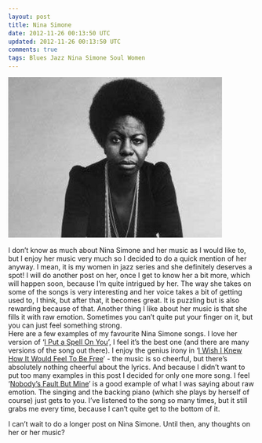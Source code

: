 ```yaml
---           
layout: post
title: Nina Simone
date: 2012-11-26 00:13:50 UTC
updated: 2012-11-26 00:13:50 UTC
comments: true
tags: Blues Jazz Nina Simone Soul Women
---
```

![Nina Simone](/img/2Fwp-content2Fuploads2F20122F082FNina2BSimone.jpg)


I don’t know as much about Nina Simone and her music as I would like to, but I
enjoy her music very much so I decided to do a quick mention of her anyway. I
mean, it is my women in jazz series and she definitely deserves a spot! I will
do another post on her, once I get to know her a bit more, which will happen
soon, because I’m quite intrigued by her. The way she takes on some of the
songs is very interesting and her voice takes a bit of getting used to, I
think, but after that, it becomes great. It is puzzling but is also rewarding
because of that. Another thing I like about her music is that she fills it
with raw emotion. Sometimes you can’t quite put your finger on it, but you can
just feel something strong.  
Here are a few examples of my favourite Nina Simone songs. I love her version
of ‘[I Put a Spell On You](http://www.youtube.com/watch?v=xDprYZ-tgiA)’, I
feel it’s the best one (and there are many versions of the song out there). I
enjoy the genius irony in ‘[I Wish I Knew How It Would Feel To Be
Free](http://www.youtube.com/watch?v=-TarrSrx4v0)’ - the music is so cheerful,
but there’s absolutely nothing cheerful about the lyrics. And because I didn’t
want to put too many examples in this post I decided for only one more song. I
feel ‘[Nobody’s Fault But Mine](http://www.youtube.com/watch?v=zlN1VR4K-Sk)’
is a good example of what I was saying about raw emotion. The singing and the
backing piano (which she plays by herself of course) just gets to you. I’ve
listened to the song so many times, but it still grabs me every time, because
I can’t quite get to the bottom of it.  
  
I can’t wait to do a longer post on Nina Simone. Until then, any thoughts on
her or her music?

